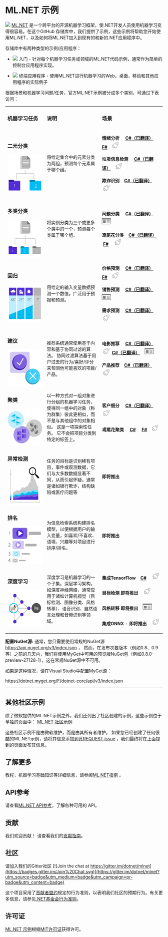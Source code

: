 # ML.NET 示例
[![](https://dotnet.visualstudio.com/_apis/public/build/definitions/9ee6d478-d288-47f7-aacc-f6e6d082ae6d/22/badge)](https://dotnet.visualstudio.com/public/_build/index?definitionId=22 )
[ML.NET](https://www.microsoft.com/net/learn/apps/machine-learning-and-ai/ml-dotnet) 是一个跨平台的开源机器学习框架，使.NET开发人员使用机器学习变得很容易。在这个GitHub 存储库中，我们提供了示例，这些示例将帮助您开始使用ML.NET，以及如何将ML.NET加入到现有的和新的.NET应用程序中。

存储库中有两种类型的示例/应用程序：

* ![](https://github.com/dotnet/machinelearning-samples/blob/features/samples-new-api/images/app-type-getting-started.png)  入门 - 针对每个机器学习任务或领域的ML.NET代码示例，通常作为简单的控制台应用程序实现。 

* ![](https://github.com/dotnet/machinelearning-samples/blob/features/samples-new-api/images/app-type-e2e.png)  终端应用程序 - 使用ML.NET进行机器学习的Web，桌面，移动和其他应用程序的实际例子

根据场景和机器学习问题/任务，官方ML.NET示例被分成多个类别，可通过下表访问：

<table>
 <tr>
   <td width="25%">
      <h3><b>机器学习任务</b></h3>
  </td>
  <td>
      <h3 width="35%"><b>说明</b></h3>
  </td>
  <td>
      <h3><b>场景</b></h3>
  </td>
 </tr>
 <tr>
   <td width="25%">
      <h3>二元分类</h3>
      <img src="images/Binary Classification.png" alt="二元分类 图表" width="120" height="120"  align="middle">
  </td>
  <td width="35%">
  将给定集合中的元素分类为两组，预测每个元素属于哪个组。
  </td>
    <td>
      <h4>情绪分析 &nbsp;&nbsp;&nbsp;
      <a href="samples/csharp/getting-started/BinaryClassification_SentimentAnalysis">C#（已翻译）</a> &nbsp; &nbsp; <a href="samples/fsharp/getting-started/BinaryClassification_SentimentAnalysis">F#</a>&nbsp;&nbsp;&nbsp;<img src="images/app-type-getting-started.png" alt="入门图标"></h4>
      <h4>垃圾信息检测 &nbsp;&nbsp;&nbsp;
      <a href="samples/csharp/getting-started/BinaryClassification_SpamDetection">C#（已翻译）</a>&nbsp;&nbsp;&nbsp;<img src="images/app-type-getting-started.png" alt="入门图标"></h4>
      <h4>欺诈识别 &nbsp;&nbsp;&nbsp;<a href="samples/csharp/getting-started/BinaryClassification_CreditCardFraudDetection">C#（已翻译）</a> &nbsp;&nbsp;&nbsp;<img src="images/app-type-getting-started.png" alt="入门图标"></h4>
  </td>
 </tr>
 <tr>
   <td width="25%">
      <h3>多类分类</h3>
      <img src="images/Multiple Classification.png" alt="多类分类" width="120" height="120"  align="middle">
  </td>
  <td width="35%">
  将实例分类为三个或更多个类中的一个，预测每个类属于哪个组。
  </td>
  <td>
      <h4>问题分类 &nbsp;&nbsp;&nbsp;
      <a href="samples/csharp/end-to-end-apps/MulticlassClassification-GitHubLabeler">C#（已翻译）</a> &nbsp;&nbsp;&nbsp;<img src="images/app-type-e2e.png" alt="终端应用程序图标"></h4>
      <h4>鸢尾花分类 &nbsp;&nbsp;&nbsp;<a href="samples/csharp/getting-started/MulticlassClassification_Iris">C#（已翻译）</a> &nbsp; &nbsp;<a href="samples/fsharp/getting-started/MulticlassClassification_Iris">F#</a> &nbsp;&nbsp;&nbsp;<img src="images/app-type-getting-started.png" alt="入门图标"></h4>
  </td>
 </tr>
 <tr>
   <td width="25%">
      <h3>回归</h3>
      <img src="images/Regression.png" alt="回归图标" width="120" height="120"  align="middle">
  </td>
  <td width="35%">
  用给定的输入变量数据预测一个数值。广泛用于预报和预测。
  </td>
  <td>
      <h4>价格预测 &nbsp;&nbsp;&nbsp;
      <a href="samples/csharp/getting-started/Regression_TaxiFarePrediction">C#（已翻译）</a> &nbsp; &nbsp; <a href="samples/fsharp/getting-started/Regression_TaxiFarePrediction">F#</a>&nbsp;&nbsp;&nbsp;<img src="images/app-type-getting-started.png" alt="入门图标"></h4>
      <h4>销售预测 &nbsp;&nbsp;&nbsp;
      <a href="samples/csharp/end-to-end-apps/Regression-SalesForecast">C#（已翻译）</a>  &nbsp;&nbsp;&nbsp;<img src="images/app-type-e2e.png" alt="终端应用程序图标"></h4>
      <h4>需求预测 &nbsp;&nbsp;&nbsp;
      <a href="samples/csharp/getting-started/Regression_BikeSharingDemand">C#（已翻译）</a> &nbsp;&nbsp;&nbsp;<img src="images/app-type-getting-started.png" alt="入门图标"></h4>
  </td>
 </tr>
 <tr>
   <td width="25%">
      <h3>建议</h3>
      <img src="images/Recommendation.png" alt="建议图标" width="120" height="120"  align="middle">
  </td>
  <td width="35%">
  推荐系统通常使用基于内容和基于协同过滤的算法。 协同过滤算法基于用户过去的行为/喜好/评分来预测他可能喜欢的项目/产品。
  </td>
  <td>
      <h4>电影推荐 &nbsp;&nbsp;&nbsp;
        <a href="samples/csharp/getting-started/MatrixFactorization_MovieRecommendation">C#（已翻译）</a> &nbsp;&nbsp;&nbsp;<img src="images/app-type-getting-started.png" alt="入门图标">
        <a href="samples/csharp/end-to-end-apps/Recommendation-MovieRecommender">C#（已翻译）</a> &nbsp;&nbsp;&nbsp;<img src="images/app-type-e2e.png" alt="终端应用程序图标"> </h4>
       <h4>产品推荐 &nbsp;&nbsp;&nbsp;<a href="samples/csharp/getting-started/MatrixFactorization_ProductRecommendation">C#（已翻译）</a><img src="images/app-type-getting-started.png" alt="Getting started icon"> </h4>
  </td>
 </tr>
  <tr>
   <td width="25%">
      <h3>聚类</h3>
      <img src="images/Clustering.png" alt="聚类绘图" width="120" height="120"  align="middle">
  </td>
  <td width="35%">
  以一种方式对一组对象进行分组的机器学习任务，使得同一组中的对象（称为群集）彼此更相似，而不是与其他组中的对象相似。 这是一项探索性任务。 它不会把项目分类到特定的标签上。
  </td>
  <td>
      <h4>客户细分 &nbsp;&nbsp;&nbsp;
      <a href="samples/csharp/getting-started/Clustering_CustomerSegmentation">C#（已翻译）</a> &nbsp;&nbsp;&nbsp;<img src="images/app-type-getting-started.png" alt="入门图标"></h4>
      <h4>鸢尾花聚类 &nbsp;&nbsp;&nbsp;
      <a href="samples/csharp/getting-started/Clustering_Iris">C#</a> &nbsp; &nbsp; <a href="samples/fsharp/getting-started/Clustering_Iris">F#</a>&nbsp;&nbsp;&nbsp;<img src="images/app-type-getting-started.png" alt="入门图标"></h4>
  </td>
 </tr>
  <tr>
   <td width="25%">
      <h3>异常检测</h3>
      <img src="images/Anomaly Detection.png" alt="异常检测图表" width="120" height="120"  align="middle">
  </td>
  <td width="35%">
任务的目标是识别稀有项目，事件或观测数据，它们与大多数数据显著不同，从而引起怀疑。通常是诸如银行欺诈，结构缺陷或医疗问题等
  </td>
  <td>
      <h4>即将推出</h4>
  </td>
 </tr>
  <tr>
   <td width="25%">
      <h3>排名</h3>
      <img src="images/Ranking.png" alt="排名标志" width="120" height="120"  align="middle">
  </td>
  <td width="35%">
  为信息检索系统构建排名模型，以便根据用户的输入变量，如喜欢/不喜欢、语境、兴趣等对项目进行排序/排名。
  </td>
  <td>
      <h4>即将推出</h4>
  </td>
 </tr>
  <tr>
   <td width="25%">
      <h3>深度学习</h3>
      <img src="images/Deep Learning.png" alt="深度学习标志" width="120" height="120"  align="middle">
  </td>
  <td width="35%">
  深度学习是机器学习的一个子集。深层学习架构，如深度神经网络，通常应用于诸如计算机视觉（目标检测、图像分类、风格转移）、语音识别、自然语言处理和音频识别等领域。
  </td>
  <td>
      <h4>集成TensorFlow &nbsp;&nbsp;&nbsp;<a href="samples/csharp/getting-started/DeepLearning_ImageClassification_TensorFlow">C#</a> &nbsp;&nbsp;&nbsp;<img src="images/app-type-getting-started.png" alt="入门图标"></h4>
      <h4>目标检测 即将推出 &nbsp;&nbsp;&nbsp;<img src="images/app-type-getting-started.png" alt="入门图标"></h4>
      <h4>风格转移  即将推出 &nbsp;&nbsp;&nbsp;<img src="images/app-type-e2e.png" alt="终端应用程序图标"></h4>
      <h4>集成ONNX - 即将推出 &nbsp;&nbsp;&nbsp;<img src="images/app-type-getting-started.png" alt="入门图标"></h4>
  </td>
 </tr>
 </table>

**配置NuGet源:** 通常，您只需要使用常规的NuGet源 https://api.nuget.org/v3/index.json ， 然而，在发布次要版本（例如0.8、0.9等）之前的几天内，我们将使用MyGet中可用的预览版NuGet包（例如0.8.0-preview-27128-1），这在常规NuGet源中不可用。

如果是这种情况，请在Visual Studio中配置MyGet源：

https://dotnet.myget.org/F/dotnet-core/api/v3/index.json

-------------------------------------------------------

## 其他社区示例

除了微软提供的ML.NET示例之外，我们还列出了社区创建的示例，这些示例位于单独的页面中：
[ML.NET 社区示例](https://github.com/dotnet/machinelearning-samples/blob/master/docs/COMMUNITY-SAMPLES.md)

这些社区示例不是由微软维护，而是由其所有者维护。
如果您已经创建了任何很酷的ML.NET示例，请将其信息添加到此[REQUEST issue](https://github.com/dotnet/machinelearning-samples/issues/86) ，我们最终将在上面提到的页面发布其信息。

## 了解更多

教程，机器学习基础知识等详细信息，请参阅[ML.NET指南](https://docs.microsoft.com/en-us/dotnet/machine-learning/) 。

## API参考

请查看[ML.NET API参考](https://docs.microsoft.com/dotnet/api/?view=ml-dotnet)，了解各种可用的 API。

## 贡献

我们欢迎贡献！ 请查看我们的[贡献指南](CONTRIBUTING.md)。

## 社区

请加入我们的Gitter社区 [![Join the chat at https://gitter.im/dotnet/mlnet](https://badges.gitter.im/Join%20Chat.svg)](https://gitter.im/dotnet/mlnet?utm_source=badge&utm_medium=badge&utm_campaign=pr-badge&utm_content=badge)

这个项目采用了[贡献者盟约](http://contributor-covenant.org/)规定的行为准则，以表明我们社区的预期行为。有关更多信息，请参见[.NET基金会行为准则](https://dotnetfoundation.org/code-of-conduct)。

## 许可证

[ML.NET 示例](https://github.com/dotnet/machinelearning-samples)根据[MIT许可证](https://github.com/dotnet/machinelearning-samples/blob/master/LICENSE)获得许可。
